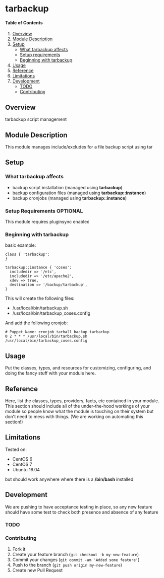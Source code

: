 # tarbackup

#### Table of Contents

1. [Overview](#overview)
2. [Module Description](#module-description)
3. [Setup](#setup)
    * [What tarbackup affects](#what-tarbackup-affects)
    * [Setup requirements](#setup-requirements)
    * [Beginning with tarbackup](#beginning-with-tarbackup)
4. [Usage](#usage)
5. [Reference](#reference)
5. [Limitations](#limitations)
6. [Development](#development)
    * [TODO](#todo)
    * [Contributing](#contributing)

## Overview

tarbackup script management

## Module Description

This module manages include/excludes for a file backup script using tar

## Setup

### What tarbackup affects

* backup script installation (managed using **tarbackup**)
* backup configuration files (managed using **tarbackup::instance**)
* backup cronjobs (managed using **tarbackup::instance**)

### Setup Requirements **OPTIONAL**

This module requires pluginsync enabled

### Beginning with tarbackup

basic example:

```puppet
class { 'tarbackup':
}

tarbackup::instance { 'coses':
  includedir => '/etc',
  includedir => '/etc/apache2',
  xdev => true,
  destination => '/backup/tarbackup',
}
```

This will create the following files:
* /usr/local/bin/tarbackup.sh
* /usr/local/bin/tarbackup_coses.config

And add the following cronjob:

```
# Puppet Name: cronjob tarball backup tarbackup
0 2 * * * /usr/local/bin/tarbackup.sh /usr/local/bin/tarbackup_coses.config
```

## Usage

Put the classes, types, and resources for customizing, configuring, and doing
the fancy stuff with your module here.

## Reference

Here, list the classes, types, providers, facts, etc contained in your module.
This section should include all of the under-the-hood workings of your module so
people know what the module is touching on their system but don't need to mess
with things. (We are working on automating this section!)

## Limitations

Tested on:
* CentOS 6
* CentOS 7
* Ubuntu 16.04

but should work anywhere where there is a **/bin/bash** installed

## Development

We are pushing to have acceptance testing in place, so any new feature should
have some test to check both presence and absence of any feature

### TODO


### Contributing

1. Fork it
2. Create your feature branch (`git checkout -b my-new-feature`)
3. Commit your changes (`git commit -am 'Added some feature'`)
4. Push to the branch (`git push origin my-new-feature`)
5. Create new Pull Request

